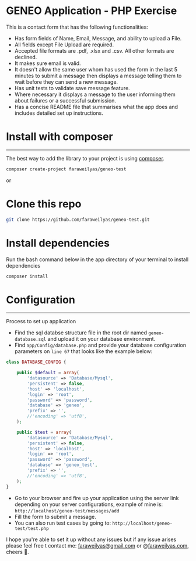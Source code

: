 # GENEO Application - PHP Exercise

This is a contact form that has the following functionalities:

- Has form fields of Name, Email, Message, and ability to upload a File.
- All fields except File Upload are required.
- Accepted file formats are .pdf, .xlsx and .csv. All other formats are declined.
- It makes sure email is valid.
- It doesn't allow the same user whom has used the form in the last 5 minutes to submit a message then displays a message telling them to wait before they can send a new message.
- Has unit tests to validate save message feature.
- Where necessary it displays a message to the user informing them about failures or a successful submission.
- Has a concise README file that summarises what the app does and includes detailed set up instructions.

# Install with composer
------------

The best way to add the library to your project is using [composer](http://getcomposer.org).
```bash
composer create-project faraweilyas/geneo-test
```
or

# Clone this repo

```bash
git clone https://github.com/faraweilyas/geneo-test.git
```
# Install dependencies

Run the bash command below in the app directory of your terminal to install dependencies
```bash
composer install
```

# Configuration
-------------

Process to set up application

- Find the sql databse structure file in the root dir named `geneo-database.sql` and upload it on your database environment.
- Find `app/Config/database.php` and provide your database configuration parameters on `line 67` that looks like the example below:
```php
class DATABASE_CONFIG {

	public $default = array(
		'datasource' => 'Database/Mysql',
		'persistent' => false,
		'host' => 'localhost',
		'login' => 'root',
		'password' => 'password',
		'database' => 'geneo',
		'prefix' => '',
		//'encoding' => 'utf8',
	);

	public $test = array(
		'datasource' => 'Database/Mysql',
		'persistent' => false,
		'host' => 'localhost',
		'login' => 'root',
		'password' => 'password',
		'database' => 'geneo_test',
		'prefix' => '',
		//'encoding' => 'utf8',
	);
}
```
- Go to your browser and fire up your application using the server link depending on your server configurations, example of mine is: `http://localhost/geneo-test/messages/add`
- Fill the form to submit a message.
- You can also run test cases by going to: `http://localhost/geneo-test/test.php`



I hope you're able to set it up without any issues but if any issue arises please feel free t contact me: faraweilyas@gmail.com or @[faraweilyas.com](https://faraweilyas.com), cheers 🥂.

